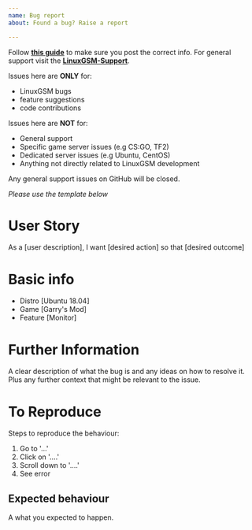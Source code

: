 ```yaml
---
name: Bug report
about: Found a bug? Raise a report

---
```

Follow **[this guide](https://linuxgsm.com/support/#guide)** to make sure you post the correct info.
For general support visit the **[LinuxGSM-Support](https://github.com/GameServerManagers/LinuxGSM-Support)**.

Issues here are **ONLY** for:
* LinuxGSM bugs
* feature suggestions
* code contributions

Issues here are **NOT** for:
* General support
* Specific game server issues (e.g CS:GO, TF2)
* Dedicated server issues (e.g Ubuntu, CentOS)
* Anything not directly related to LinuxGSM development

Any general support issues on GitHub will be closed.

*Please use the template below*

# User Story

As a [user description], I want \[desired action] so that \[desired outcome]

# Basic info

* Distro [Ubuntu 18.04]
* Game [Garry's Mod]
* Feature [Monitor]

# Further Information

A clear description of what the bug is and any ideas on how to resolve it. Plus any further context that might be relevant to the issue.

# To Reproduce

Steps to reproduce the behaviour:
1. Go to '...'
2. Click on '....'
3. Scroll down to '....'
4. See error

## Expected behaviour
A what you expected to happen.
